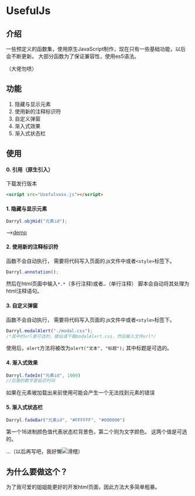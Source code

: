 # UsefulJs
## 介绍
一些预定义的函数集，使用原生JavaScript制作，现在只有一些基础功能，以后会不断更新。
大部分函数为了保证兼容性，使用es5语法。

（大佬勿喷）

## 功能
1. 隐藏与显示元素
2. 使用新的注释标识符
3. 自定义弹窗
4. 渐入式效果
5. 渐入式状态栏

## 使用

#### 0. 引用（原生引入）
下载发行版本
```html
<script src="Usefulvxxx.js"></script>
```
#### 1. 隐藏与显示元素
```js
Darryl.objHid("元素id");
```
-->[demo](hjki.github.io/UsefulJs/demo/objHid.html)
#### 2. 使用新的注释标识符
函数不会自动执行，
需要将代码写入页面的.js文件中或者`<style>`标签下。

```js
Darryl.annotation();
```
然后在html页面中输入`*.*`（多行注释)或者`…`（单行注释）
脚本会自动将其处理为html注释语句。

#### 3. 自定义弹窗
函数不会自动执行，
需要将代码写入页面的.js文件中或者`<style>`标签下。

```js
Darryl.modalAlert("./modal.css");
/*其中的url是可选的，建站请下载modalAlert.css，然后输入文件url*/
```
使用后，`alert`方法将被改为`alert("文本", "标题");`
其中标题是可选的。

#### 4. 渐入式效果
```js
Darryl.fadeIn("元素id", 1000)
//后面的数字是延迟时间
```
如果在元素被加载出来前使用可能会产生一个无法找到元素的错误

#### 5. 渐入式状态栏
```js
Darryl.fadeBar("元素id", "#FFFFFF", "#000000")
```
第一个16进制颜色值代表状态栏背景色，第二个则为文字颜色。
这两个值是可选的。

…（以后再写吧，我好懒![滑稽](http://qzonestyle.gtimg.cn/qzone/em/e248.gif)）
## 为什么要做这个？
为了我可爱的姐姐能更好的开发html页面，因此方法大多简单粗暴。
